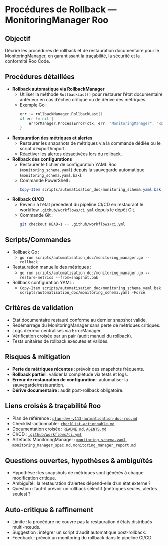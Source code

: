 # Procédures de Rollback — MonitoringManager Roo

## Objectif

Décrire les procédures de rollback et de restauration documentaire pour le MonitoringManager, en garantissant la traçabilité, la sécurité et la conformité Roo Code.

## Procédures détaillées

- **Rollback automatique via RollbackManager**
  - Utiliser la méthode `RollbackLast()` pour restaurer l’état documentaire antérieur en cas d’échec critique ou de dérive des métriques.
  - Exemple Go :
    ```go
    err := rollbackManager.RollbackLast()
    if err != nil {
        errorManager.ProcessError(ctx, err, "MonitoringManager", "Rollback", nil)
    }
    ```
- **Restauration des métriques et alertes**
  - Restaurer les snapshots de métriques via la commande dédiée ou le script d’export/import.
  - Réactiver les alertes désactivées lors du rollback.
- **Rollback des configurations**
  - Restaurer le fichier de configuration YAML Roo (`monitoring_schema.yaml`) depuis la sauvegarde automatique (`monitoring_schema.yaml.bak`).
  - Commande PowerShell :
    ```powershell
    Copy-Item scripts/automatisation_doc/monitoring_schema.yaml.bak scripts/automatisation_doc/monitoring_schema.yaml -Force
    ```
- **Rollback CI/CD**
  - Revenir à l’état précédent du pipeline CI/CD en restaurant le workflow `.github/workflows/ci.yml` depuis le dépôt Git.
  - Commande Git :
    ```bash
    git checkout HEAD~1 -- .github/workflows/ci.yml
    ```

## Scripts/Commandes

- Rollback Go :
  - `go run scripts/automatisation_doc/monitoring_manager.go --rollback`
- Restauration manuelle des métriques :
  - `go run scripts/automatisation_doc/monitoring_manager.go --restore-metrics --from=snapshot.bak`
- Rollback configuration YAML :
  - `Copy-Item scripts/automatisation_doc/monitoring_schema.yaml.bak scripts/automatisation_doc/monitoring_schema.yaml -Force`

## Critères de validation

- État documentaire restauré conforme au dernier snapshot valide.
- Redémarrage du MonitoringManager sans perte de métriques critiques.
- Logs d’erreur centralisés via ErrorManager.
- Vérification croisée par un pair (audit manuel du rollback).
- Tests unitaires de rollback exécutés et validés.

## Risques & mitigation

- **Perte de métriques récentes** : prévoir des snapshots fréquents.
- **Rollback partiel** : valider la complétude via tests et logs.
- **Erreur de restauration de configuration** : automatiser la sauvegarde/restauration.
- **Dérive documentaire** : audit post-rollback obligatoire.

## Liens croisés & traçabilité Roo

- Plan de référence : [`plan-dev-v113-autmatisation-doc-roo.md`](projet/roadmaps/plans/consolidated/plan-dev-v113-autmatisation-doc-roo.md)
- Checklist-actionnable : [`checklist-actionnable.md`](checklist-actionnable.md)
- Documentation croisée : [`README.md`](README.md), [`AGENTS.md`](AGENTS.md)
- CI/CD : [`.github/workflows/ci.yml`](.github/workflows/ci.yml)
- Artefacts MonitoringManager : [`monitoring_schema.yaml`](scripts/automatisation_doc/monitoring_schema.yaml), [`monitoring_manager_spec.md`](scripts/automatisation_doc/monitoring_manager_spec.md), [`monitoring_manager_report.md`](scripts/automatisation_doc/monitoring_manager_report.md)

## Questions ouvertes, hypothèses & ambiguïtés

- Hypothèse : les snapshots de métriques sont générés à chaque modification critique.
- Ambiguïté : la restauration d’alertes dépend-elle d’un état externe ?
- Question : faut-il prévoir un rollback sélectif (métriques seules, alertes seules) ?

## Auto-critique & raffinement

- Limite : la procédure ne couvre pas la restauration d’états distribués multi-nœuds.
- Suggestion : intégrer un script d’audit automatique post-rollback.
- Feedback : prévoir un monitoring du rollback dans le pipeline CI/CD.